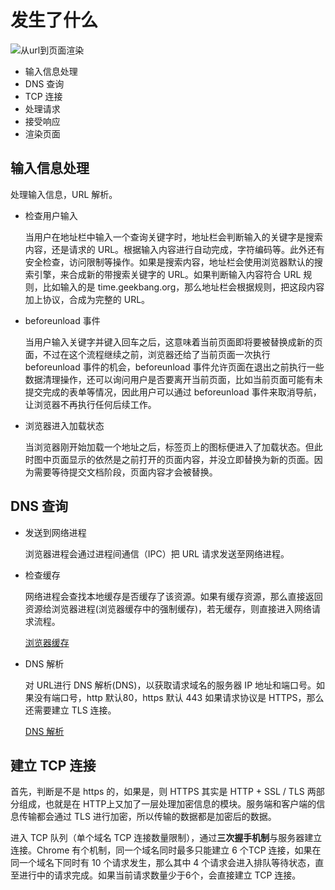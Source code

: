 # 发生了什么

![从url到页面渲染](/blog/images/javascript/从url到页面渲染.png)

- 输入信息处理
- DNS 查询
- TCP 连接
- 处理请求
- 接受响应
- 渲染页面


## 输入信息处理

处理输入信息，URL 解析。

- 检查用户输入

    当用户在地址栏中输入一个查询关键字时，地址栏会判断输入的关键字是搜索内容，还是请求的 URL。根据输入内容进行自动完成，字符编码等。此外还有安全检查，访问限制等操作。如果是搜索内容，地址栏会使用浏览器默认的搜索引擎，来合成新的带搜索关键字的 URL。如果判断输入内容符合 URL 规则，比如输入的是 time.geekbang.org，那么地址栏会根据规则，把这段内容加上协议，合成为完整的 URL。

- beforeunload 事件

    当用户输入关键字并键入回车之后，这意味着当前页面即将要被替换成新的页面，不过在这个流程继续之前，浏览器还给了当前页面一次执行 beforeunload 事件的机会，beforeunload 事件允许页面在退出之前执行一些数据清理操作，还可以询问用户是否要离开当前页面，比如当前页面可能有未提交完成的表单等情况，因此用户可以通过 beforeunload 事件来取消导航，让浏览器不再执行任何后续工作。

- 浏览器进入加载状态

    当浏览器刚开始加载一个地址之后，标签页上的图标便进入了加载状态。但此时图中页面显示的依然是之前打开的页面内容，并没立即替换为新的页面。因为需要等待提交文档阶段，页面内容才会被替换。

## DNS 查询

- 发送到网络进程

    浏览器进程会通过进程间通信（IPC）把 URL 请求发送至网络进程。

- 检查缓存

    网络进程会查找本地缓存是否缓存了该资源。如果有缓存资源，那么直接返回资源给浏览器进程(浏览器缓存中的强制缓存)，若无缓存，则直接进入网络请求流程。

    [浏览器缓存](./browser-cache)

- DNS 解析

    对 URL进行 DNS 解析(DNS)，以获取请求域名的服务器 IP 地址和端口号。如果没有端口号，http 默认80，https 默认 443 如果请求协议是 HTTPS，那么还需要建立 TLS 连接。

    [DNS 解析](./DNS)

## 建立 TCP 连接

首先，判断是不是 https 的，如果是，则 HTTPS 其实是 HTTP + SSL / TLS 两部分组成，也就是在 HTTP上又加了一层处理加密信息的模块。服务端和客户端的信息传输都会通过 TLS 进行加密，所以传输的数据都是加密后的数据。

进入 TCP 队列（单个域名 TCP 连接数量限制），通过**三次握手机制**与服务器建立连接。Chrome 有个机制，同一个域名同时最多只能建立 6 个TCP 连接，如果在同一个域名下同时有 10 个请求发生，那么其中 4 个请求会进入排队等待状态，直至进行中的请求完成。如果当前请求数量少于6个，会直接建立 TCP 连接。

